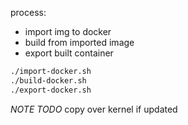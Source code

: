 
process:
* import img to docker
* build from imported image
* export built container

```sh
./import-docker.sh
./build-docker.sh
./export-docker.sh
```

*NOTE* *TODO*
copy over kernel if updated
